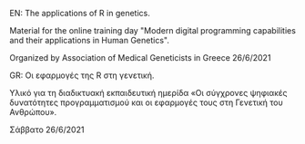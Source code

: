 EN:
The applications of R in genetics.

Material for the online training day
"Modern digital programming capabilities and their applications in Human Genetics".

Organized by Association of Medical Geneticists in Greece
26/6/2021

GR:
Οι εφαρμογές της R στη γενετική.

Yλικό για τη διαδικτυακή εκπαιδευτική ημερίδα
«Οι σύγχρονες ψηφιακές δυνατότητες προγραμματισμού και οι εφαρμογές τους στη Γενετική του Ανθρώπου».

Σάββατο 26/6/2021
